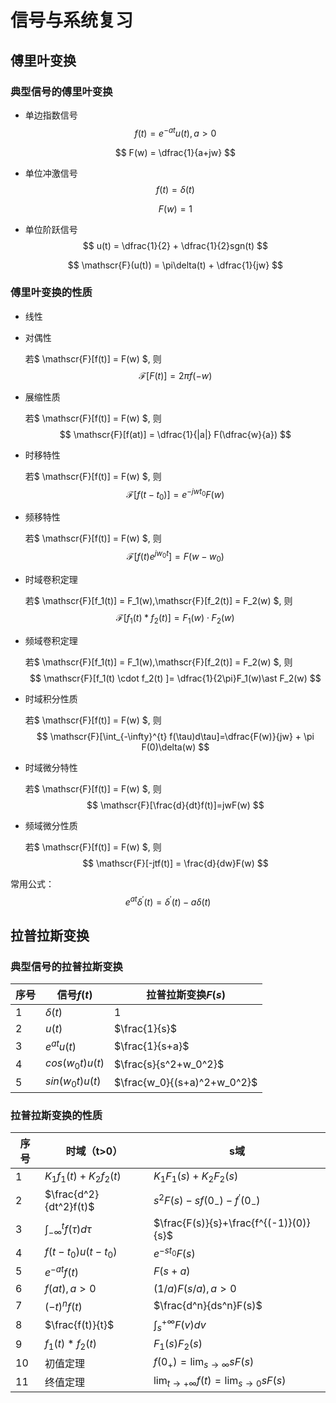 # 信号与系统复习

## 傅里叶变换

### 典型信号的傅里叶变换

- 单边指数信号
  $$
  f(t) = e^{-at}u(t), a>0
  $$

  $$
  F(w) = \dfrac{1}{a+jw}
  $$

- 单位冲激信号
  $$
  f(t) = \delta(t)
  $$

  $$
  F(w) = 1
  $$

  

- 单位阶跃信号
  $$
  u(t) = \dfrac{1}{2} + \dfrac{1}{2}sgn(t)
  $$

  $$
  \mathscr{F}(u(t)) = \pi\delta(t) + \dfrac{1}{jw}
  $$

  

### 傅里叶变换的性质

- 线性

- 对偶性

  若$ \mathscr{F}[f(t)] = F(w) $, 则
  $$
  \mathscr{F}[F(t)] = 2\pi f(-w)
  $$
  

- 展缩性质

  若$ \mathscr{F}[f(t)] = F(w) $, 则
  $$
  \mathscr{F}[f(at)] = \dfrac{1}{|a|} F(\dfrac{w}{a})
  $$
  

- 时移特性

  若$ \mathscr{F}[f(t)] = F(w) $, 则
  $$
  \mathscr{F}[f(t-t_0)]=e^{-jwt_0}F(w)
  $$
  

- 频移特性

  若$ \mathscr{F}[f(t)] = F(w) $, 则
  $$
  \mathscr{F}[f(t)e^{jw_0t}]=F(w-w_0)
  $$
  

- 时域卷积定理

  若$ \mathscr{F}[f_1(t)] = F_1(w),\mathscr{F}[f_2(t)] = F_2(w) $, 则
  $$
  \mathscr{F}[f_1(t) \ast f_2(t) ]= F_1(w)\cdot F_2(w)
  $$
  

- 频域卷积定理

  若$ \mathscr{F}[f_1(t)] = F_1(w),\mathscr{F}[f_2(t)] = F_2(w) $, 则
  $$
  \mathscr{F}[f_1(t) \cdot f_2(t) ]= \dfrac{1}{2\pi}F_1(w)\ast F_2(w)
  $$
  

- 时域积分性质

  若$ \mathscr{F}[f(t)] = F(w) $, 则
  $$
  \mathscr{F}[\int_{-\infty}^{t} f(\tau)d\tau]=\dfrac{F(w)}{jw} + \pi F(0)\delta(w)
  $$
  

- 时域微分特性

  若$ \mathscr{F}[f(t)] = F(w) $, 则
  $$
  \mathscr{F}[\frac{d}{dt}f(t)]=jwF(w)
  $$

- 频域微分性质

  若$ \mathscr{F}[f(t)] = F(w) $, 则
  $$
  \mathscr{F}[-jtf(t)] = \frac{d}{dw}F(w)
  $$
  

常用公式：
$$
e^{at}\delta ^\prime (t) = \delta ^\prime (t) - a \delta(t)
$$




## 拉普拉斯变换

### 典型信号的拉普拉斯变换

| 序号 | 信号$f(t)$      | 拉普拉斯变换$F(s)$          |
| ---- | --------------- | --------------------------- |
| 1    | $\delta(t)$     | $1$                         |
| 2    | $u(t)$          | $\frac{1}{s}$               |
| 3    | $e^{at}u(t)$    | $\frac{1}{s+a}$             |
| 4    | $cos(w_0t)u(t)$ | $\frac{s}{s^2+w_0^2}$       |
| 5    | $sin(w_0t)u(t)$ | $\frac{w_0}{(s+a)^2+w_0^2}$ |



### 拉普拉斯变换的性质

| 序号 | 时域（t>0）                      | s域                                             |
| ---- | -------------------------------- | ----------------------------------------------- |
| 1    | $K_1f_1(t)+K_2f_2(t)$            | $K_1F_1(s)+K_2F_2(s)$                           |
| 2    | $\frac{d^2}{dt^2}f(t)$           | $s^2F(s)-sf(0_-)-f^\prime (0_-)$                |
| 3    | $\int_{-\infty}^{t}f(\tau)d\tau$ | $\frac{F(s)}{s}+\frac{f^{(-1)}(0)}{s}$          |
| 4    | $f(t-t_0)u(t-t_0)$               | $e^{-st_0}F(s)$                                 |
| 5    | $e^{-at}f(t)$                    | $F(s+a)$                                        |
| 6    | $f(at),a>0$                      | $(1/a)F(s/a),a>0$                               |
| 7    | $(-t)^{n}f(t)$                   | $\frac{d^n}{ds^n}F(s)$                          |
| 8    | $\frac{f(t)}{t}$                 | $\int_{s}^{+\infty}F(v)dv$                      |
| 9    | $f_1(t) \ast f_2(t)$             | $F_1(s)F_2(s)$                                  |
| 10   | 初值定理                         | $f(0_+)= \lim_{s \to \infty}sF(s)$              |
| 11   | 终值定理                         | $\lim_{t \to +\infty}f(t)= \lim_{s \to 0}sF(s)$ |